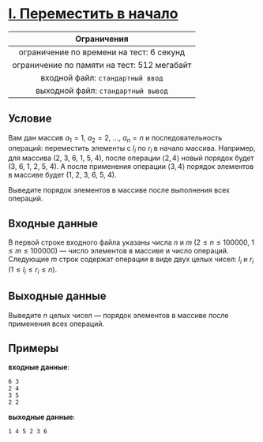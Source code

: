 # [I. Переместить в начало](TaskI.java)

| Ограничения                                 |
|:-------------------------------------------:|
| ограничение по времени на тест: 6 секунд    |
| ограничение по памяти на тест: 512 мегабайт |
| входной файл: `стандартный ввод`            |
| выходной файл: `стандартный вывод`          |

## Условие

Вам дан массив $a_1 = 1, ~ a_2 = 2, ~ \ldots, ~ a_n = n$ и последовательность операций: переместить элементы с $l_i$ по $r_i$ в начало массива. Например, для массива $(2, ~ 3, ~ 6, ~ 1, ~ 5, ~ 4)$, после операции $\langle 2, 4 \rangle$ новый порядок будет $(3, ~ 6, ~ 1, ~ 2, ~ 5, ~ 4)$. А после применения операции $\langle 3, 4 \rangle$ порядок элементов в массиве будет $(1, ~ 2, ~ 3, ~ 6, ~ 5, ~ 4)$.

Выведите порядок элементов в массиве после выполнения всех операций.

## Входные данные

В первой строке входного файла указаны числа $n$ и $m$ $(2 \leqslant n \leqslant 100000, ~ 1 \leqslant m \leqslant 100000)$ — число элементов в массиве и число операций. Следующие $m$ строк содержат операции в виде двух целых чисел: $l_i$ и $r_i$ $(1 \leqslant l_i \leqslant r_i \leqslant n)$.

## Выходные данные

Выведите $n$ целых чисел — порядок элементов в массиве после применения всех операций.

## Примеры

**входные данные**:

```text
6 3
2 4
3 5
2 2
```

**выходные данные**:

```text
1 4 5 2 3 6
```
